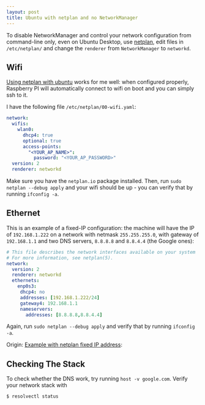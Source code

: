 ```yaml
---
layout: post
title: Ubuntu with netplan and no NetworkManager
---
```


To disable NetworkManager and control your network configuration from command-line only, even
on Ubuntu Desktop, use [netplan](https://netplan.io/), edit files in `/etc/netplan/`
and change the `renderer` from `NetworkManager` to `networkd`.

## Wifi

[Using netplan with ubuntu](https://linuxconfig.org/ubuntu-20-04-connect-to-wifi-from-command-line)
works for me well: when configured properly, Raspberry PI will automatically connect
to wifi on boot and you can simply ssh to it.

I have the following file `/etc/netplan/00-wifi.yaml`:

```yaml
network:
  wifis:
    wlan0:
      dhcp4: true
      optional: true
      access-points:
        "<YOUR_AP_NAME>":
          password: "<YOUR_AP_PASSWORD>"
  version: 2
  renderer: networkd
```

Make sure you have the `netplan.io` package installed. Then, run `sudo netplan --debug apply`
and your wifi should be up - you can verify that by running `ifconfig -a`.

## Ethernet

This is an example of a fixed-IP configuration: the machine will have the IP of `192.168.1.222`
on a network with netmask `255.255.255.0`, with gateway of `192.168.1.1` and two DNS
servers, `8.8.8.8` and `8.8.4.4` (the Google ones):

```yaml
# This file describes the network interfaces available on your system
# For more information, see netplan(5).
network:
  version: 2
  renderer: networkd
  ethernets:
    enp0s3:
     dhcp4: no
     addresses: [192.168.1.222/24]
     gateway4: 192.168.1.1
     nameservers:
       addresses: [8.8.8.8,8.8.4.4]
```

Again, run `sudo netplan --debug apply` and verify that by running `ifconfig -a`.

Origin: [Example with netplan fixed IP address](https://linuxconfig.org/how-to-configure-static-ip-address-on-ubuntu-18-04-bionic-beaver-linux):

## Checking The Stack

To check whether the DNS work, try running `host -v google.com`. Verify your network stack with
```bash
$ resolvectl status
```
